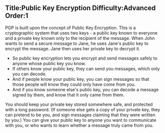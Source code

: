 Title:Public Key Encryption
Difficulty:Advanced
Order:1
---
PGP is built upon the concept of Public Key Encryption. This is a cryptographic system that uses two keys - a public key known to everyone and a private key known only to the recipient of the message. When John wants to send a secure message to Jane, he uses Jane's public key to encrypt the message. Jane then uses her private key to decrypt it.

*   So public key encryption lets you encrypt and send messages safely to anyone whose public key you know.
*   If others know your public key, they can send you messages, which only you can decode.
*   And if people know your public key, you can sign messages so that those people will know they could only have come from you.
*   And if you know someone else's public key, you can decode a message signed by them, and know that it only came from them.

You should keep your private key stored somewhere safe, and protected with a long password. (If someone else gets a copy of your private key, they can pretend to be you, and sign messages claiming that they were written by you.) You can give your public key to anyone you want to communicate with you, or who wants to learn whether a message truly came from you.